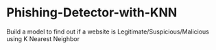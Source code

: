 # Phishing-Detector-with-KNN
Build a model to find out if a website is Legitimate/Suspicious/Malicious using  K Nearest Neighbor
